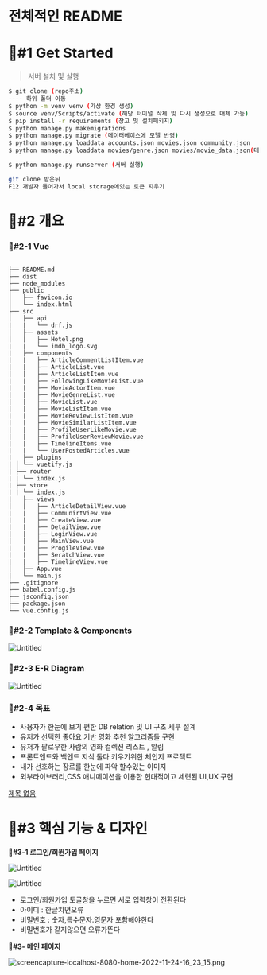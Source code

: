 # 전체적인 README

# **🗼#1 Get Started**

> 서버 설치 및 실행
> 

```bash
$ git clone (repo주소)
---- 하위 폴더 이동
$ python -m venv venv (가상 환경 생성)
$ source venv/Scripts/activate (해당 터미널 삭제 및 다시 생성으로 대체 가능)
$ pip install -r requirements (장고 및 설치패키지)
$ python manage.py makemigrations
$ python manage.py migrate (데이터베이스에 모델 반영)
$ python manage.py loaddata accounts.json movies.json community.json
$ python manage.py loaddata movies/genre.json movies/movie_data.json(데이터 불러오기)

$ python manage.py runserver (서버 실행)

git clone 받은뒤
F12 개발자 들어가서 local storage에있는 토큰 지우기
```

# **🌳#2 개요**

### **🌱#2-1 Vue**

```

├── README.md
├── dist
├── node_modules
├── public
│   ├── favicon.io
│   └── index.html
├── src
│   ├── api
|	|	└── drf.js
│   ├── assets
|	|	├── Hotel.png
|	|	└── imdb_logo.svg
|	├── components
|	|	├── ArticleCommentListItem.vue
|	|	├── ArticleList.vue
|	|	├── ArticleListItem.vue
|	|	├── FollowingLikeMovieList.vue
|	|	├── MovieActorItem.vue
|	|	├── MovieGenreList.vue
|	|	├── MovieList.vue
|	|	├── MovieListItem.vue
|	|	├── MovieReviewListItem.vue
|	|	├── MovieSimilarListItem.vue
|	|	├── ProfileUserLikeMovie.vue
|	|	├── ProfileUserReviewMovie.vue
|	|	├── TimelineItems.vue
|	|	└── UserPostedArticles.vue
|	├── plugins
| │	└── vuetify.js
| ├── router
| |	└── index.js
| ├── store
| |	└── index.js
|	├── views
|	|	├── ArticleDetailView.vue
|	|	├── CommunirtView.vue
|	|	├── CreateView.vue
|	|	├── DetailView.vue
|	|	├── LoginView.vue
|	|	├── MainView.vue
|	|	├── ProgileView.vue
|	|	├── SeratchView.vue
|	|	├── TimelineView.vue
│   ├── App.vue
|	└── main.js
├── .gitignore
├── babel.config.js
├── jsconfig.json
├── package.json
└── vue.config.js
```

### **🌱#2-2 Template & Components**

![Untitled](%E1%84%8C%E1%85%A5%E1%86%AB%E1%84%8E%E1%85%A6%E1%84%8C%E1%85%A5%E1%86%A8%E1%84%8B%E1%85%B5%E1%86%AB%20README%2084d8541cb8184c33aa8730de1883fd37/Untitled.png)

### **🌱#2-3 E-R Diagram**

![Untitled](%E1%84%8C%E1%85%A5%E1%86%AB%E1%84%8E%E1%85%A6%E1%84%8C%E1%85%A5%E1%86%A8%E1%84%8B%E1%85%B5%E1%86%AB%20README%2084d8541cb8184c33aa8730de1883fd37/Untitled%201.png)

### **🌱#2-4 목표**

- 사용자가 한눈에 보기 편한 DB relation 및 UI 구조 세부 설계
- 유저가 선택한 좋아요 기반  영화 추천 알고리즘들  구현
- 유저가 팔로우한 사람의 영화 컬렉션 리스트 , 알림
- 프론트엔드와 백엔드 지식 둘다 키우기위한 체인지 프로젝트
- 내가 선호하는 장르를 한눈에 파악 할수있는 이미지
- 외부라이브러리,CSS 애니메이션을 이용한 현대적이고 세련된 UI,UX 구현

[제목 없음](https://www.notion.so/37e073271c964f6ca5bc8509e972572d)

# **🌳#3 핵심 기능 & 디자인**

**🌱#3-1 로그인/회원가입 페이지**

![Untitled](%E1%84%8C%E1%85%A5%E1%86%AB%E1%84%8E%E1%85%A6%E1%84%8C%E1%85%A5%E1%86%A8%E1%84%8B%E1%85%B5%E1%86%AB%20README%2084d8541cb8184c33aa8730de1883fd37/Untitled%202.png)

![Untitled](%E1%84%8C%E1%85%A5%E1%86%AB%E1%84%8E%E1%85%A6%E1%84%8C%E1%85%A5%E1%86%A8%E1%84%8B%E1%85%B5%E1%86%AB%20README%2084d8541cb8184c33aa8730de1883fd37/Untitled%203.png)

- 로그인/회원가입 토글창을 누르면 서로 입력창이 전환된다
- 아이디 : 한글치면오류
- 비밀번호 : 숫자,특수문자.영문자 포함해야한다
- 비밀번호가 같지않으면 오류가뜬다

**🌱#3- 메인 페이지**

![screencapture-localhost-8080-home-2022-11-24-16_23_15.png](%E1%84%8C%E1%85%A5%E1%86%AB%E1%84%8E%E1%85%A6%E1%84%8C%E1%85%A5%E1%86%A8%E1%84%8B%E1%85%B5%E1%86%AB%20README%2084d8541cb8184c33aa8730de1883fd37/screencapture-localhost-8080-home-2022-11-24-16_23_15.png)